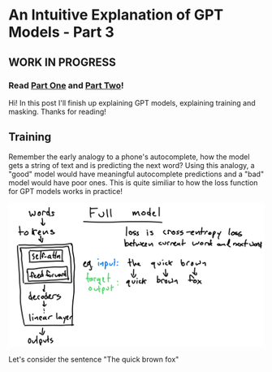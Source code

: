 # An Intuitive Explanation of GPT Models - Part 3

## WORK IN PROGRESS

### Read [Part One](https://cswartout.com/2022/11/25/intutive-explanation-of-gpt.html) and [Part Two](https://cswartout.com/2022/12/25/intutive-explanation-of-gpt-part-2.html)!

Hi! In this post I'll finish up explaining GPT models, explaining training and masking. Thanks for reading!

## Training

Remember the early analogy to a phone's autocomplete, how the model gets a string of text and is predicting the next word? Using this analogy, a "good" model would have meaningful autocomplete predictions and a "bad" model would have poor ones. This is quite similiar to how the loss function for GPT models works in practice!

![gpt loss function](/assets/GPT/GPT_00063.jpg)

Let's consider the sentence "The quick brown fox"